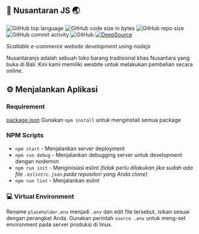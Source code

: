 ## :shopping_cart: Nusantaran JS :earth_asia:

![GitHub top language](https://img.shields.io/github/languages/top/CentralDevClub/nusantaran-js)
![GitHub code size in bytes](https://img.shields.io/github/languages/code-size/CentralDevClub/nusantaran-js)
![GitHub repo size](https://img.shields.io/github/repo-size/CentralDevClub/nusantaran-js)
![GitHub commit activity](https://img.shields.io/github/commit-activity/m/CentralDevClub/nusantaran-js)
![GitHub](https://img.shields.io/github/license/CentralDevClub/nusantaran-js)
[![DeepSource](https://deepsource.io/gh/PhilipPurwoko/nusantaran-js.svg/?label=active+issues&show_trend=true)](https://deepsource.io/gh/PhilipPurwoko/nusantaran-js/?ref=repository-badge)

_Scallable e-commerce website development using nodejs_

Nusantaranjs adalah sebuah toko barang tradisional khas Nusantara yang buka di Bali. Kini kami memiliki wesbite untuk melakukan pembelian secara online.

## :gear: Menjalankan Aplikasi

### Requirement

[package.json](package.json)
Gunakan `npm install` untuk menginstall semua package

### NPM Scripts

- `npm start` - Menjalankan server deployment
- `npm run debug` - Menjalankan debugging server untuk development dengan nodemon
- `npm run init` - Menginisiasi eslint _(tidak perlu dilakukan jika sudah ada file `.eslintrc.json` pada repositori yang Anda clone)_
- `npm run lint` - Menjalankan eslint

### :computer: Virtual Environment

Rename `placeholder.env` menjadi `.env` dan edit file tersebut, isikan sesuai dengan perangkat Anda. Gunakan perintah `source .env` untuk meng-set environment pada server produksi di linux.
